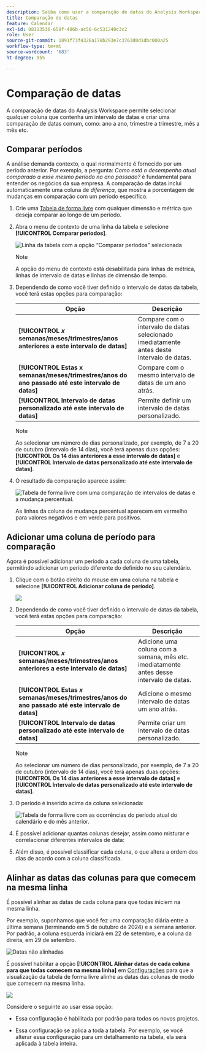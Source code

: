 ```yaml
---
description: Saiba como usar a comparação de datas do Analysis Workspace, que permite selecionar qualquer coluna que contenha um intervalo de datas e criar uma comparação de datas comum.
title: Comparação de datas
feature: Calendar
exl-id: 08113536-658f-486b-ac56-6c531240c3c2
role: User
source-git-commit: 1891f73f4326a178b293e7c3763d0d1dbc000a25
workflow-type: tm+mt
source-wordcount: '683'
ht-degree: 95%

---
```


# Comparação de datas

A comparação de datas do Analysis Workspace permite selecionar qualquer coluna que contenha um intervalo de datas e criar uma comparação de datas comum, como: ano a ano, trimestre a trimestre, mês a mês etc.

## Comparar períodos

A análise demanda contexto, o qual normalmente é fornecido por um período anterior. Por exemplo, a pergunta: *Como está o desempenho atual comparado a esse mesmo período no ano passado?* é fundamental para entender os negócios da sua empresa. A comparação de datas inclui automaticamente uma coluna de *diferença*, que mostra a porcentagem de mudanças em comparação com um período específico.

1. Crie uma [Tabela de forma livre](/help/analysis-workspace/visualizations/freeform-table/freeform-table.md) com qualquer dimensão e métrica que deseja comparar ao longo de um período.
1. Abra o menu de contexto de uma linha da tabela e selecione **[!UICONTROL Comparar períodos]**.

   ![Linha da tabela com a opção “Comparar períodos” selecionada](assets/compare-time.png)

   >[!NOTE]
   >
   >A opção do menu de contexto está desabilitada para linhas de métrica, linhas de intervalo de datas e linhas de dimensão de tempo.

1. Dependendo de como você tiver definido o intervalo de datas da tabela, você terá estas opções para comparação:

   | Opção | Descrição |
   |---|---|
   | **[!UICONTROL *x* semanas/meses/trimestres/anos anteriores a este intervalo de datas]** | Compare com o intervalo de datas selecionado imediatamente antes deste intervalo de datas. |
   | **[!UICONTROL Estas x semanas/meses/trimestres/anos do ano passado até este intervalo de datas]** | Compare com o mesmo intervalo de datas de um ano atrás. |
   | **[!UICONTROL Intervalo de datas personalizado até este intervalo de datas]** | Permite definir um intervalo de datas personalizado. |

   >[!NOTE]
   >
   >Ao selecionar um número de dias personalizado, por exemplo, de 7 a 20 de outubro (intervalo de 14 dias), você terá apenas duas opções: **[!UICONTROL Os 14 dias anteriores a esse intervalo de datas]** e **[!UICONTROL Intervalo de datas personalizado até este intervalo de datas]**.

1. O resultado da comparação aparece assim:

   ![Tabela de forma livre com uma comparação de intervalos de datas e a mudança percentual.](assets/compare-time-result.png)

   As linhas da coluna de mudança percentual aparecem em vermelho para valores negativos e em verde para positivos.

## Adicionar uma coluna de período para comparação

Agora é possível adicionar um período a cada coluna de uma tabela, permitindo adicionar um período diferente do definido no seu calendário. 

1. Clique com o botão direito do mouse em uma coluna na tabela e selecione **[!UICONTROL Adicionar coluna de período]**.

   ![](assets/add-time-period-column.png)

1. Dependendo de como você tiver definido o intervalo de datas da tabela, você terá estas opções para comparação:

   | Opção | Descrição |
   |---|---|
   | **[!UICONTROL *x* semanas/meses/trimestres/anos anteriores a este intervalo de datas]** | Adicione uma coluna com a semana, mês etc. imediatamente antes desse intervalo de datas. |
   | **[!UICONTROL Estas *x* semanas/meses/trimestres/anos do ano passado até este intervalo de datas]** | Adicione o mesmo intervalo de datas um ano atrás. |
   | **[!UICONTROL Intervalo de datas personalizado até este intervalo de datas]** | Permite criar um intervalo de datas personalizado. |

   >[!NOTE]
   >
   >Ao selecionar um número de dias personalizado, por exemplo, de 7 a 20 de outubro (intervalo de 14 dias), você terá apenas duas opções: **[!UICONTROL Os 14 dias anteriores a esse intervalo de datas]** e **[!UICONTROL Intervalo de datas personalizado até este intervalo de datas]**.

1. O período é inserido acima da coluna selecionada:

   ![Tabela de forma livre com as ocorrências do período atual do calendário e do mês anterior.](assets/add-time-period-column2.png)

1. É possível adicionar quantas colunas desejar, assim como misturar e correlacionar diferentes intervalos de data:

1. Além disso, é possível classificar cada coluna, o que altera a ordem dos dias de acordo com a coluna classificada.

## Alinhar as datas das colunas para que comecem na mesma linha

É possível alinhar as datas de cada coluna para que todas iniciem na mesma linha. 

Por exemplo, suponhamos que você fez uma comparação diária entre a última semana (terminando em 5 de outubro de 2024) e a semana anterior. Por padrão, a coluna esquerda iniciará em 22 de setembro, e a coluna da direita, em 29 de setembro.

![Datas não alinhadas](assets/not-align-dates.png)

É possível habilitar a opção **[!UICONTROL Alinhar datas de cada coluna para que todas comecem na mesma linha]** em [Configurações](/help/analysis-workspace/visualizations/freeform-table/freeform-table.md#settings-1) para que a visualização da tabela de forma livre alinhe as datas das colunas de modo que comecem na mesma linha.

![](assets/align-dates.png)

Considere o seguinte ao usar essa opção:

* Essa configuração é habilitada por padrão para todos os novos projetos.

* Essa configuração se aplica a toda a tabela. Por exemplo, se você alterar essa configuração para um detalhamento na tabela, ela será aplicada à tabela inteira.

